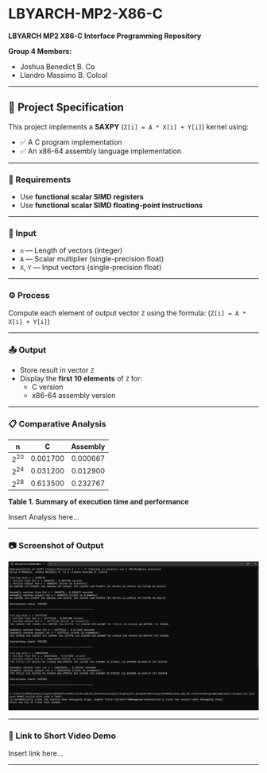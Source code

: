 # LBYARCH-MP2-X86-C

**LBYARCH MP2 X86-C Interface Programming Repository**

**Group 4 Members:**  
- Joshua Benedict B. Co  
- Llandro Massimo B. Colcol

---

## 📌 Project Specification

This project implements a **SAXPY** (`Z[i] = A * X[i] + Y[i]`) kernel using:

- ✅ A C program implementation  
- ✅ An x86-64 assembly language implementation  

---

### 🔧 Requirements

- Use **functional scalar SIMD registers**
- Use **functional scalar SIMD floating-point instructions**

---

### 🧮 Input

- `n` — Length of vectors (integer)
- `A` — Scalar multiplier (single-precision float)
- `X`, `Y` — Input vectors (single-precision float)

---

### ⚙️ Process

Compute each element of output vector `Z` using the formula: (`Z[i] = A * X[i] + Y[i]`)

---

### 📤 Output

- Store result in vector `Z`
- Display the **first 10 elements** of `Z` for:
  - C version
  - x86-64 assembly version
 
---

### 📋 Comparative Analysis

|  n  |  C  |  Assembly  |
| :---: | :---: | :---: |
| 2<sup>20</sup> |  0.001700  |  0.000667  |
| 2<sup>24</sup> |  0.031200  |  0.012900  |
| 2<sup>28</sup> |  0.613500  |  0.232767  |

**Table 1. Summary of execution time and performance**

Insert Analysis here...

---

### 📷 Screenshot of Output

![ScreenshotOfOutput](images/LBYARCH-MP2-X86-C_Output_Group4.png)

---

### 🔗 Link to Short Video Demo

Insert link here...

---
